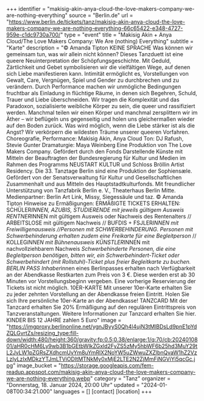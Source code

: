 +++
identifier = "makisig-akin-anya-cloud-the-love-makers-company-we-are-nothing-everything"
source = "Berlin.de"
url = "https://www.berlin.de/tickets/tanz/makisig-akin-anya-cloud-the-love-makers-company-we-are-nothing-everything-66c65422-e348-4727-959e-c1dc9730a700/"
type = "event"
title = "Makisig Akin + Anya Cloud/The Love Makers Company: We Are (nothing) Everything"
subtitle = "Karte"
description = "© Amanda Tipton
KEINE SPRACHE
Was können wir gemeinsam tun, was wir allein nicht können? Dieses Tanzduett ist eine queere Neuinterpretation der Schöpfungsgeschichte. Mit Geduld, Zärtlichkeit und Gebet symbolisieren wir die vielfältigen Wege, auf denen sich Liebe manifestieren kann. Intimität ermöglicht es, Vorstellungen von Gewalt, Care, Vergnügen, Spiel und Gender zu durchbrechen und zu verändern. Durch Performance machen wir unmögliche Bedingungen fruchtbar als Einladung in flüchtige Räume, in denen sich Begehren, Schuld, Trauer und Liebe überschneiden. Wir tragen die Komplexität und das Paradoxon, sozialisierte weibliche Körper zu sein, die queer und rassifiziert werden. Manchmal teilen wir einen Körper und manchmal zersplittern wir im Äther – wir beflügeln uns gegenseitig und holen uns gleichermaßen wieder auf den Boden zurück. Was wird möglich, wenn die Liebe stärker ist als die Angst? Wir verkörpern die wildesten Träume unserer queeren Vorfahren.
Choreografie, Performance: Makisig Akin, Anya Cloud
Ton: DJ Rafush, Stevie Gunter
Dramaturgie: Maya Weinberg
Eine Produktion von The Love Makers Company. Gefördert durch den Fonds Darstellende Künste mit Mitteln der Beauftragten der Bundesregierung für Kultur und Medien im Rahmen des Programms NEUSTART KULTUR und Schloss Bröllin Artist Residency. Die 33. Tanztage Berlin sind eine Produktion der Sophiensæle. Gefördert von der Senatsverwaltung für Kultur und Gesellschaftlichen Zusammenhalt und aus Mitteln des Hauptstadtkulturfonds. Mit freundlicher Unterstützung von Tanzfabrik Berlin e. V., Theaterhaus Berlin Mitte. Medienpartner: Berlin Art Link, Missy, Siegessäule und taz.
© Amanda Tipton
Hinweise zu Ermäßigungen: ERMÄßIGTE TICKETS ERHALTEN: SCHÜLER*INNEN, AZUBIS, STUDIERENDE mit jeweils gültigem Ausweis RENTNER*INNEN mit gültigem Ausweis oder Nachweis des Rentenalters // ARBEITSLOSE mit gültigem Nachweis // BUFDIS + FSJLER*INNEN mit Freiwilligenausweis //Personen mit SCHWERBEHINDERUNG. Personen mit Schwerbehinderung erhalten zudem eine Freikarte für eine Begleitperson* // KOLLEG*INNEN mit Bühnenausweis KÜNSTLER*INNEN mit nachvollziehbarem Nachweis
*Schwerbehinderte Personen, die eine Begleitperson benötigen, bitten wir, ein Schwerbehindert-Ticket oder Schwerbehindert (mit Rollstuhl)-Ticket plus freier Begleitkarte zu buchen.
BERLIN PASS
Inhaber*innen eines Berlinpasses erhalten nach Verfügbarkeit an der Abendkasse Restkarten zum Preis von 3 €. Diese werden erst ab 30 Minuten vor Vorstellungsbeginn vergeben. Eine vorherige Reservierung der Tickets ist nicht möglich.
10ER-KARTE
Mit unserer 10er-Karte erhalten Sie zu jeder zehnten Vorstellung an der Abendkasse freien Eintritt. Holen Sie sich Ihre persönliche 10er-Karte an der Abendkasse!
TANZCARD
Mit der Tanzcard erhalten Sie 20% Ermäßigung auf den regulären Eintrittspreis von Tanzveranstaltungen. Weitere Informationen zur Tanzcard erhalten Sie hier.
KINDER BIS 12 JAHRE zahlen 5 Euro"
image = "https://imgproxy.berlinonline.net/ygnJByyS0Qh4l4ujN3tMlBDsLd9pnE1pYdZQLGvrtZs/resizing_type:fill-down/width:480/height:360/gravity:fp:0.5:0.38/enlarge:1/q:70/cb:2024010801/aHR0cHM6Ly9wb3B1bGEtbWlkZGxld2FyZS5zMy5hbWF6b25hd3MuY29tL2JvLW1pZGRsZXdhcmUvYm8uYmRlX2NoYW5uZWwuZXZlbnQvaW1hZ2VzLzIyLzIxMDkzYTJmLTViODItMTNkMy0xMjE2LTE2N2ZjMmFiNGViYi5qcGc.jpg"
image_bucket = "https://storage.googleapis.com/fem-readup.appspot.com/makisig-akin-anya-cloud-the-love-makers-company-we-are-nothing-everything.webp"
category = "Tanz"
organizer = "Donnerstag, 18. Januar 2024, 20:00 Uhr"
updated = "2024-01-08T00:34:21.000"
languages = []
[contact]
[location]
+++